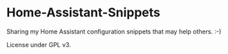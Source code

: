 # Home-Assistant-Snippets
Sharing my Home Assistant configuration snippets that may help others. :-)

License under GPL v3.
